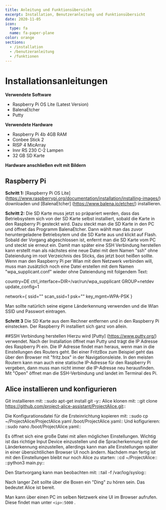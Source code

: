 ```yaml
---
title: Anleitung und Funktionsübersicht
excerpt: Installation, Benutzeranleitung und Funktionsübersicht
date: 2020-11-05
icon:
  type: fa
  name: fa-paper-plane
color: orange
sections:
  - /installation
  - /benutzeranleitung
  - /funktionen
---
```


# Installationsanleitungen

**Verwendete Software**
- Raspberry Pi OS Lite (Latest Version)
- BalenaEtcher
- Putty

**Verwendete Hardware**
- Raspberry Pi 4b 4GB RAM
- Conbee Stick 2
- RISP 4 MicArray
- Innr RS 230 C-2 Lampen
- 32 GB SD Karte

**Hardware anschließen evlt mit Bildern**

## Raspberry Pi

**Schritt 1:**
[Raspberry Pi OS Lite] (https://www.raspberrypi.org/documentation/installation/installing-images/) downloaden und [BalenaEtcher] (https://www.balena.io/etcher/) installieren.

**Schritt 2:**
Die SD Karte muss jetzt so präpariert werden, dass das Betriebsystem sich von der SD Karte selbst installiert, sobald die Karte in den Raspberry Pi gesteckt wird.
Dazu steckt man die SD Karte in den PC und öffnet das Programm BalenaEtcher. Dann wählt man das zuvor heruntergeladene Betriebsytem und die SD Karte aus und klickt auf Flash.
Sobald der Vorgang abgeschlossen ist, enfernt man die SD Karte vom PC und steckt sie erneut ein. Damit man später eine SSH Verbindung herstellen kann erstellt man als nächstes eine neue Datei mit dem Namen "ssh" ohne Dateiendung im root Verzeichnis des Sticks, das jetzt boot heißen sollte.
Wenn man den Raspberry Pi per Wlan mit dem Netzwerk verbinden will, muss man zusätzlich noch eine Datei erstellen mit dem Namen "wpa_supplicant.conf" wieder ohne Dateiendung mit folgendem Text:

country=DE
ctrl_interface=DIR=/var/run/wpa_supplicant GROUP=netdev
update_config=1

network={
    ssid=""
    scan_ssid=1
    psk=""
    key_mgmt=WPA-PSK
} 

Man sollte natürlich seine eigene Länderkennung verwenden und die Wlan SSID und Passwort eintragen.

**Schritt 3**
Die SD Karte aus dem Rechner entfernen und in den Raspberry Pi einstecken. Der Raspberry Pi installiert sich ganz von allein.

##SSH Verbindung herstellen
Hierzu wird [Putty] (https://www.putty.org/) verwendet. Nach der Installation öffnet man Putty und trägt die IP Adresse des Raspberry Pi ein.
Die IP Adresse findet man heraus, wenn man in die Einstellungen des Routers geht. Bei einer FritzBox zum Beispiel geht das über den Browser mit "fritz.box" in der Navigationsleiste.
In den meisten Routern kann man auch eine statische IP-Adresse für den Raspberry Pi vergeben, dann muss man nicht immer die IP-Adresse neu herausfinden. Mit "Open" öffnet man die SSH-Verbindung und landet im Terminal des Pi.

## Alice installieren und konfigurieren

Git installieren mit: ::sudo apt-get install git -y::
Alice klonen mit: ::git clone https://github.com/project-alice-assistant/ProjectAlice.git::

Die Konfigurationsdatei für die Ersteinrichtung kopieren mit: ::sudo cp ~/ProjectAlice/ProjectAlice.yaml /boot/ProjectAlice.yaml::
Und kofigurieren: ::sudo nano /boot/ProjectAlice.yaml::

Es öffnet sich eine große Datei mit allen möglichen Einstellungen. Wichtig ist das richtige Input Device einzustellen und die Spracherkennung mit der Länderkennung einzustellen, allerdings kann man alle Einstellungen später in einer übersichtilichen Browser UI noch ändern.
Nachdem man fertig ist mit den Einstellungen bleibt nur noch Alice zu starten: 
::cd ~/ProjectAlice::
::python3 main.py::

Den Startvorgang kann man beobachten mit: ::tail -f /var/log/syslog::

Nach langer Zeit sollte über die Boxen ein "Ding" zu hören sein. Das bedeutet Alice ist bereit.

Man kann über einen PC im selben Netzwerk eine UI im Browser aufrufen. Diese findet man unter `<ip>:5000` .


















